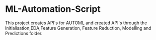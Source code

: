 # ML-Automation-Script
This project creates API's for AUTOML and created API's through the Initialisation,EDA,Feature Generation, Feature Reduction, Modelling and Predictions folder.
